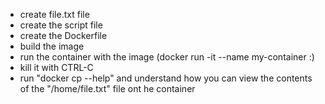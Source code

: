 - create file.txt file
- create the script file
- create the Dockerfile
- build the image
- run the container with the image (docker run -it --name my-container <tag>:<version>)
- kill it with CTRL-C
- run "docker cp --help" and understand how you can view the contents of the "/home/file.txt" file ont he container
